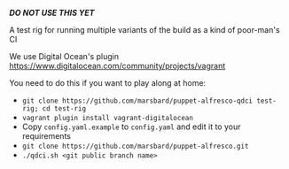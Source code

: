 ___DO NOT USE THIS YET___

A test rig for running multiple variants of the build as a kind of poor-man's CI

We use Digital Ocean's plugin https://www.digitalocean.com/community/projects/vagrant

You need to do this if you want to play along at home:

* `git clone https://github.com/marsbard/puppet-alfresco-qdci test-rig; cd test-rig`
* `vagrant plugin install vagrant-digitalocean`
* Copy `config.yaml.example` to `config.yaml` and edit it to your requirements
* `git clone https://github.com/marsbard/puppet-alfresco.git`
* `./qdci.sh <git public branch name>`
